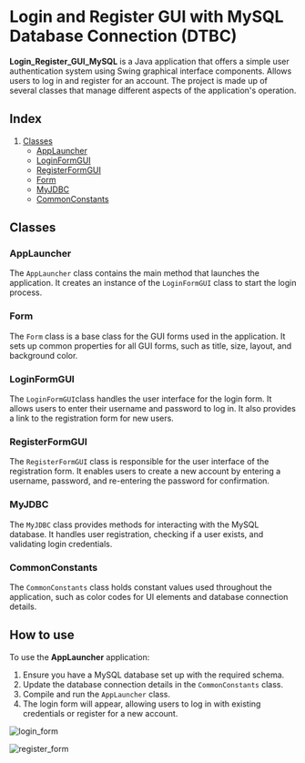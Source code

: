 <!DOCTYPE html>
<html>

<body>

<h1>Login and Register GUI with MySQL Database Connection (DTBC) </h1>

<p><strong>Login_Register_GUI_MySQL</strong> is a Java application that offers a simple user authentication system using Swing graphical interface components. Allows users to log in and register for an account. The project is made up of several classes that manage different aspects of the application's operation. 

<h2>Index</h2>

<ol>
   <li><a href="#classes">Classes</a>
        <ul>
            <li><a href="#applauncher">AppLauncher</a></li>
            <li><a href="#loginformgui">LoginFormGUI</a></li>
            <li><a href="#registerformgui">RegisterFormGUI</a></li>
            <li><a href="#form">Form</a></li>
            <li><a href="#myjdbc">MyJDBC</a></li>
            <li><a href="#commonconstants">CommonConstants</a></li>
        </ul>
    </li>
</ol>

<h2 id="classes">Classes</h2>

<h3 id="applauncher">AppLauncher</h3>
<p>The <code>AppLauncher</code> class contains the main method that launches the application. It creates an instance of the <code>LoginFormGUI</code> class to start the login process.</p>

<h3 id="form">Form</h3>
<p>The <code>Form</code> class is a base class for the GUI forms used in the application. It sets up common properties for all GUI forms, such as title, size, layout, and background color.</p>

<h3 id="loginformgui">LoginFormGUI</h3>
<p>The <code>LoginFormGUI</code>class handles the user interface for the login form. It allows users to enter their username and password to log in. It also provides a link to the registration form for new users.</p>

<h3 id="registerformgui">RegisterFormGUI</h3>
<p>The <code>RegisterFormGUI</code> class is responsible for the user interface of the registration form. It enables users to create a new account by entering a username, password, and re-entering the password for confirmation.</p>

<h3 id="myjdbc">MyJDBC</h3>
<p>The <code>MyJDBC</code> class provides methods for interacting with the MySQL database. It handles user registration, checking if a user exists, and validating login credentials.</p>

<h3 id="commonconstants">CommonConstants</h3>
<p>The <code>CommonConstants</code> class holds constant values used throughout the application, such as color codes for UI elements and database connection details.</p>

<h2>How to use</h2>

<p>To use the <strong>AppLauncher</strong> application:</p>
<ol>
    <li>Ensure you have a MySQL database set up with the required schema.</li>
    <li>Update the database connection details in the <code>CommonConstants</code> class.</li>
    <li>Compile and run the <code>AppLauncher</code> class.</li>
    <li>The login form will appear, allowing users to log in with existing credentials or register for a new account.</li>
</ol>
</body>

</html>

![login_form](https://github.com/user-attachments/assets/75b7ee6c-0932-42e6-81c5-199360975fb5)

![register_form](https://github.com/user-attachments/assets/36abee4f-6b05-41bc-8329-d1cd6f159abe)





